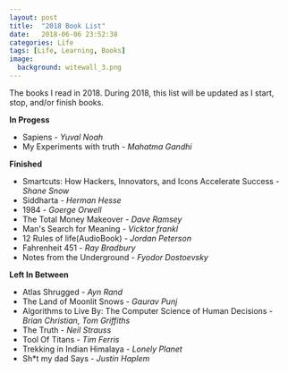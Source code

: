 ```yaml
---
layout: post
title:  "2018 Book List"
date:   2018-06-06 23:52:38
categories: Life
tags: [Life, Learning, Books]
image:
  background: witewall_3.png
---
```

The books I read in 2018. During 2018, this list will be updated as I start, stop, and/or finish books.

**In Progess**
- Sapiens - _Yuval Noah_
- My Experiments with truth - _Mahatma Gandhi_

**Finished**
- Smartcuts: How Hackers, Innovators, and Icons Accelerate Success - _Shane Snow_
- Siddharta - _Herman Hesse_
- 1984 - _Goerge Orwell_
- The Total Money Makeover - _Dave Ramsey_
- Man's Search for Meaning - _Vicktor frankl_
- 12 Rules of life(AudioBook) - _Jordan Peterson_
- Fahrenheit 451 - _Ray Bradbury_
- Notes from the Underground - _Fyodor Dostoevsky_

**Left In Between**
- Atlas Shrugged - _Ayn Rand_
- The Land of Moonlit Snows - _Gaurav Punj_
- Algorithms to Live By: The Computer Science of Human Decisions - _Brian Christian, Tom Griffiths_
- The Truth - _Neil Strauss_
- Tool Of Titans - _Tim Ferris_
- Trekking in Indian Himalaya - _Lonely Planet_
- Sh*t my dad Says - _Justin Haplem_
